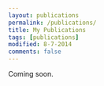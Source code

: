```yaml
---
layout: publications
permalink: /publications/
title: My Publications
tags: [publications]
modified: 8-7-2014
comments: false
---
```


Coming soon.
